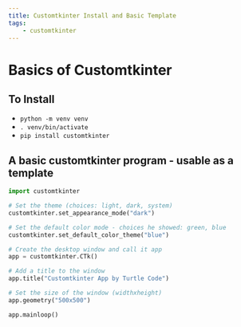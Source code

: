 ```yaml
---
title: Customtkinter Install and Basic Template
tags:
    - customtkinter
---
```

# Basics of Customtkinter
## To Install
- `python -m venv venv`
- `. venv/bin/activate`
- `pip install customtkinter`

## A basic customtkinter program - usable as a template
``` python
import customtkinter

# Set the theme (choices: light, dark, system)
customtkinter.set_appearance_mode("dark")

# Set the default color mode - choices he showed: green, blue
customtkinter.set_default_color_theme("blue")

# Create the desktop window and call it app
app = customtkinter.CTk()

# Add a title to the window
app.title("Customtkinter App by Turtle Code")

# Set the size of the window (widthxheight)
app.geometry("500x500")

app.mainloop()
```